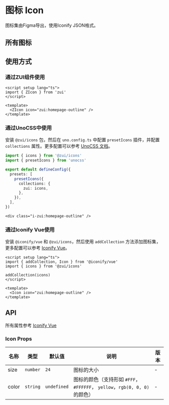 # 图标 Icon

图标集由Figma导出，使用Iconify JSON格式。

## 所有图标

<!-- DEMO -->

<demo vue="icon/demos/basic.vue" />

<!-- DEMO -->

## 使用方式

### 通过ZUI组件使用

```vue {2,6}
<script setup lang="ts">
import { ZIcon } from 'zui'
</script>

<template>
  <ZIcon icon="zui:homepage-outline" />
</template>
```

### 通过UnoCSS中使用

安装 `@zui/icons` 包，然后在 `uno.config.ts` 中配置 `presetIcons` 插件，并配置 `collections` 属性。更多配置可以参考 [UnoCSS 文档](https://unocss.dev/presets/icons#collections)。

```ts {2,6-10}
import { icons } from '@zui/icons'
import { presetIcons } from 'unocss'

export default defineConfig({
  presets: [
    presetIcons({
      collections: {
        zui: icons,
      },
    }),
  ],
})
```

```vue
<div class="i-zui:homepage-outline" />
```

### 通过Iconify Vue使用

安装 `@iconify/vue` 和 `@zui/icons`，然后使用 `addCollection` 方法添加图标集，更多配置可以参考 [Iconify Vue](https://iconify.design/docs/icon-components/vue/)。

```vue
<script setup lang="ts">
import { addCollection, Icon } from '@iconify/vue'
import { icons } from '@zui/icons'

addCollection(icons)
</script>

<template>
  <Icon icon="zui:homepage-outline" />
</template>
```

## API

所有属性参考 [Iconify Vue](https://iconify.design/docs/icon-components/vue/)

<!-- API -->

### Icon Props

| 名称  | 类型     | 默认值      | 说明                                                                        | 版本 |
| ----- | -------- | ----------- | --------------------------------------------------------------------------- | ---- |
| size  | `number` | `24`        | 图标的大小                                                                  | -    |
| color | `string` | `undefined` | 图标的颜色（支持形如 `#FFF`， `#FFFFFF`， `yellow`，`rgb(0, 0, 0)` 的颜色） | -    |

<!-- API -->
